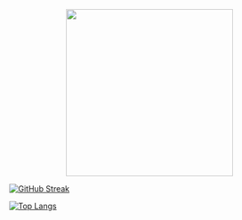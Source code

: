 <div id="header" align="center">
 <img src="https://i.giphy.com/media/v1.Y2lkPTc5MGI3NjExc3lhZ2F1Y2M0a3lzcXc1ZzY0N3RvdmxybmhyaXd4dzN6Yml1bzg1aiZlcD12MV9pbnRlcm5hbF9naWZfYnlfaWQmY3Q9cw/Qs1HLJYCcNgUP1Zd5Z/giphy.gif"
  width="300px">
</div>
<div id="badges"
<div align="left"> 



</div>

[![GitHub Streak](http://github-readme-streak-stats.herokuapp.com?user=MK-NEUKO&theme=chartreuse-dark&border_radius=4.6)](https://git.io/streak-stats)

[![Top Langs](https://github-readme-stats.vercel.app/api/top-langs/?username=MK-NEUKO&layout=compact&theme=chartreuse-dark)](https://github.com/anuraghazra/github-readme-stats)
